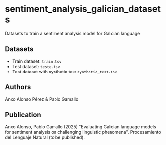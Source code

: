 # sentiment_analysis_galician_datasets
Datasets to train a sentiment analysis model for Galician language

## Datasets
* Train dataset: `train.tsv`
* Test dataset: `teste.tsv`
* Test dataset with synthetic tex: `synthetic_test.tsv`

## Authors
Anxo Alonso Pérez & Pablo Gamallo

## Publication
Anxo Alonso, Pablo Gamallo (2025) "Evaluating Galician language models for sentiment analysis on challenging linguistic phenomena". Procesamiento del Lenguaje Natural (to be published).

